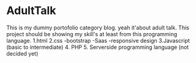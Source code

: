 # AdultTalk
This is my dummy portofolio category blog.
yeah it'about adult talk. This project should be showing my 
skill's at least from this programming language. 
1.html
2.css 
-bootstrap
-Saas
-responsive design
3.Javascript (basic to intermediate) 
4. PHP 
5. Serverside programming language (not decided yet) 
